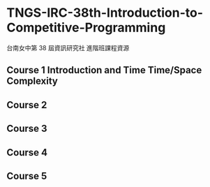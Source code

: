 # TNGS-IRC-38th-Introduction-to-Competitive-Programming
台南女中第 38 屆資訊研究社 進階班課程資源

## Course 1 Introduction and Time Time/Space Complexity

## Course 2

## Course 3

## Course 4

## Course 5
